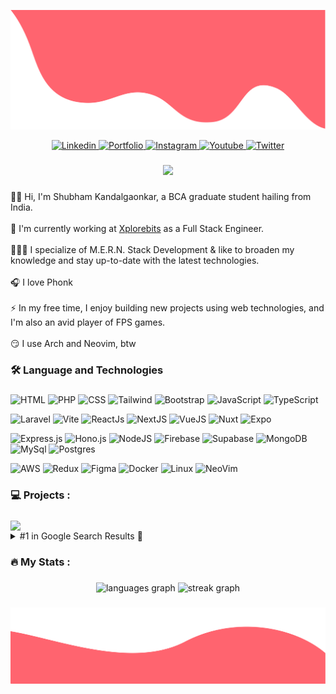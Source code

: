 ![Top Banner](./assets/top.svg)

<div align="center">
  <a href="https://linkedin.com/in/kandalgaonkarshubham" target="_blank">
    <img src="https://img.shields.io/static/v1?message=LinkedIn&logo=linkedin&label=&color=0077B5&logoColor=white&labelColor=&style=for-the-badge" height="25" alt="Linkedin"  />
  </a>
  <a href="https://kandalgaonkarshubham.dev" target="_blank">
    <img src="https://img.shields.io/static/v1?message=Portfolio&logo=personio&label=&color=ff4b57&logoColor=white&labelColor=&style=for-the-badge" height="25" alt="Portfolio"  />
  </a>
  <a href="https://www.instagram.com/shubham___x_x/" target="_blank">
    <img src="https://img.shields.io/static/v1?message=Instagram&logo=instagram&label=&color=C13584&logoColor=white&labelColor=&style=for-the-badge" height="25" alt="Instagram"  />
  </a>
  <a href="https://youtube.com/@kandalgaonkarshubham" target="_blank">
    <img src="https://img.shields.io/static/v1?message=Youtube&logo=youtube&label=&color=FF0000&logoColor=white&labelColor=&style=for-the-badge" height="25" alt="Youtube"  />
  </a>
  <a href="https://x.com/S_Kandalgaonkar" target="_blank">
    <img src="https://img.shields.io/static/v1?message=Twitter&logo=x&label=&color=black&logoColor=white&labelColor=&style=for-the-badge" height="25" alt="Twitter"  />
  </a>
</div>

###

<div align="center">
  <img src="https://visitor-badge.laobi.icu/badge?page_id=kandalgaonkarshubham.kandalgaonkarshubham&right_color=red&left_text=👀 Digital Footprints Left"  />
</div>

###

<p align="left">👋🏻 Hi, I'm Shubham Kandalgaonkar, a BCA graduate student hailing from India.<br><br>💼 I'm currently working at <a href="https://xplorebits.com/" target="_blank">Xplorebits</a> as a Full Stack Engineer.<br><br>👨🏻‍💻 I specialize of M.E.R.N. Stack Development & like to broaden my knowledge and stay up-to-date with the latest technologies.<br><br>🎧 I love Phonk<br><br>⚡ In my free time, I enjoy building new projects using web technologies, and I'm also an avid player of FPS games.<br><br>😏 I use Arch and Neovim, btw</p>

###

<h3 align="left">🛠 Language and Technologies</h3>

###

![HTML](https://img.shields.io/badge/html-%23E34F26.svg?style=for-the-badge&logo=html5&logoColor=white)&nbsp;![PHP](https://img.shields.io/badge/php-%23787CB5.svg?style=for-the-badge&logo=php&logoColor=white)&nbsp;![CSS](https://img.shields.io/badge/css-%231572B6.svg?style=for-the-badge&logo=css3&logoColor=white)&nbsp;![Tailwind](https://img.shields.io/badge/tailwind-%2338B2AC.svg?style=for-the-badge&logo=tailwind-css&logoColor=white)&nbsp;![Bootstrap](https://img.shields.io/badge/Bootstrap-%237519f6.svg?style=for-the-badge&logo=bootstrap&logoColor=white)&nbsp;![JavaScript](https://img.shields.io/badge/JavaScript-%23f8db3e.svg?style=for-the-badge&logo=javascript&logoColor=black)&nbsp;![TypeScript](https://img.shields.io/badge/TypeScript-%23007ACC.svg?style=for-the-badge&logo=typescript&logoColor=white)

![Laravel](https://img.shields.io/badge/laravel-%23f05340.svg?style=for-the-badge&logo=laravel&logoColor=white)&nbsp;![Vite](https://img.shields.io/badge/vite-%23b73afe.svg?style=for-the-badge&logo=vite&logoColor=white)&nbsp;![ReactJs](https://img.shields.io/badge/react-%2361dbfb.svg?style=for-the-badge&logo=react&logoColor=black)&nbsp;![NextJS](https://img.shields.io/badge/Next-black?style=for-the-badge&logo=next.js&logoColor=white)&nbsp;![VueJS](https://img.shields.io/badge/Vue-%2341b883?style=for-the-badge&logo=vue.js&logoColor=white)&nbsp;![Nuxt](https://img.shields.io/badge/Nuxt-%232b475e?style=for-the-badge&logo=nuxt&logoColor=%2341b883)&nbsp;![Expo](https://img.shields.io/badge/expo-%23000020.svg?style=for-the-badge&logo=expo&logoColor=white)

![Express.js](https://img.shields.io/badge/express.js-%23f7df1e.svg?style=for-the-badge&logo=express&logoColor=black)&nbsp;![Hono.js](https://img.shields.io/badge/hono.js-%23e36002.svg?style=for-the-badge&logo=hono&logoColor=white)&nbsp;![NodeJS](https://img.shields.io/badge/node.js-6DA55F?style=for-the-badge&logo=node.js&logoColor=white)&nbsp;![Firebase](https://img.shields.io/badge/Firebase-%23de3308.svg?style=for-the-badge&logo=Firebase&logoColor=white)&nbsp;![Supabase](https://img.shields.io/badge/Supabase-%233ecf8e.svg?style=for-the-badge&logo=Supabase&logoColor=white)&nbsp;![MongoDB](https://img.shields.io/badge/MongoDB-%23001e2b.svg?style=for-the-badge&logo=mongodb&logoColor=%2300ed64)&nbsp;![MySql](https://img.shields.io/badge/mysql-%2300628b.svg?style=for-the-badge&logo=mysql&logoColor=white)&nbsp;![Postgres](https://img.shields.io/badge/postgres-%23316192.svg?style=for-the-badge&logo=postgresql&logoColor=white)

![AWS](https://img.shields.io/badge/AWS-%23232f3e.svg?style=for-the-badge&logo=amazonwebservices&logoColor=white)&nbsp;![Redux](https://img.shields.io/badge/redux-%23593d88.svg?style=for-the-badge&logo=redux&logoColor=white)&nbsp;![Figma](https://img.shields.io/badge/figma-%23F24E1E.svg?style=for-the-badge&logo=figma&logoColor=white)&nbsp;![Docker](https://img.shields.io/badge/docker-%231072d8.svg?style=for-the-badge&logo=docker&logoColor=white)&nbsp;![Linux](https://img.shields.io/badge/linux-%23ffffff.svg?style=for-the-badge&logo=linux&logoColor=black)&nbsp;![NeoVim](https://img.shields.io/badge/neovim-%231b69a4.svg?style=for-the-badge&logo=vim&logoColor=white)


###

<h3 align="left">💻   Projects :</h3>

###

<a href="https://github.com/kandalgaonkarshubham/WordHive/">
  <img width=300 align="center" src="https://github-readme-stats.vercel.app/api/pin/?username=kandalgaonkarshubham&repo=WordHive&title_color=ffffff&text_color=c9cacc&icon_color=2bbc8a&bg_color=1d1f21" />
</a>

<details>
<summary>#1 in Google Search Results 🎉</summary>
<br>
<img width=300 align="center" src="assets/googlesearch.png" />
</details>

###

<h3 align="left">🔥   My Stats :</h3>

###

<div align="center">
  <img src="https://github-readme-stats.vercel.app/api/top-langs?username=kandalgaonkarshubham&locale=en&hide_title=false&layout=compact&card_width=320&langs_count=5&theme=dracula&hide_border=false&order=2" height="150" alt="languages graph"  />
  <img src="https://streak-stats.demolab.com/?user=kandalgaonkarshubham&theme=dark" height="220" alt="streak graph"  />
</div>

###

![Bottom Banner](./assets/bottom.svg)
